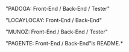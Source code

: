 "PADOGA: Front-End / Back-End / Tester"

"LOCAYLOCAY: Front-End / Back-End"

"MUNOZ: Front-End / Back-End / Tester"

"PAGENTE: Front-End / Back-End"ls README.*